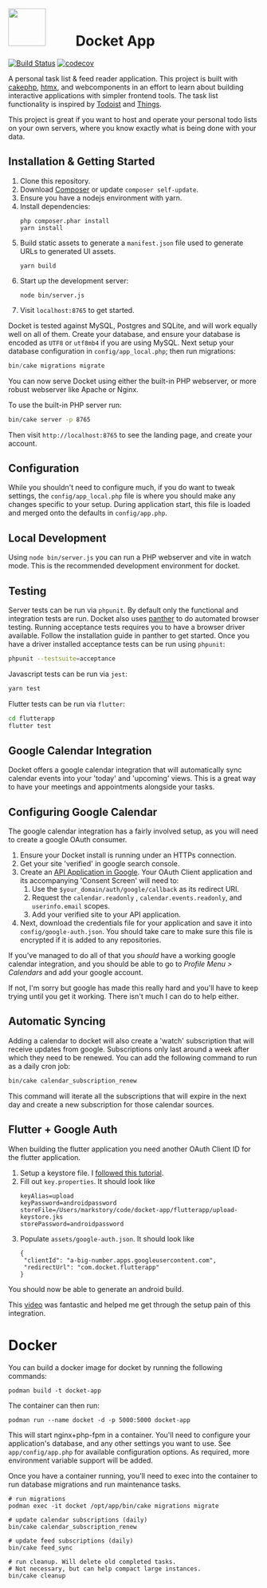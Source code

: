 <h1>
    <img src="https://raw.githubusercontent.com/markstory/docket-app/master/webroot/img/docket-logo.svg" width="75" height="75" style="margin-right: 40px" />
    &nbsp;
    Docket App
</h1>

[![Build Status](https://img.shields.io/github/actions/workflow/status/markstory/docket-app/ci.yml?branch=master)](https://github.com/markstory/docket-app/actions)
[![codecov](https://codecov.io/gh/markstory/docket-app/branch/master/graph/badge.svg?token=0dPEbBPsQ3)](https://codecov.io/gh/markstory/docket-app)

A personal task list & feed reader application. This project is built with [cakephp](https://cakephp.org), [htmx](https://htmx.org), and webcomponents in an effort to learn about building interactive applications with simpler frontend tools. The task list functionality is inspired by [Todoist](http://todoist.com) and [Things](http://culturedcode.com/things).

This project is great if you want to host and operate your personal todo lists on your own servers, where you know exactly what is being done with your data.

## Installation & Getting Started

1. Clone this repository.
2. Download [Composer](https://getcomposer.org/doc/00-intro.md) or update `composer self-update`.
3. Ensure you have a nodejs environment with yarn.
4. Install dependencies:
   ```
   php composer.phar install
   yarn install
   ```
5. Build static assets to generate a `manifest.json` file used to generate URLs
   to generated UI assets.
   ```
   yarn build
   ```
6. Start up the development server:
   ```
   node bin/server.js
   ```
7. Visit `localhost:8765` to get started.

Docket is tested against MySQL, Postgres and SQLite, and will work equally well
on all of them.  Create your database, and ensure your database is encoded as
`UTF8` or `utf8mb4` if you are using MySQL. Next setup your database
configuration in `config/app_local.php`; then run migrations:

```php
bin/cake migrations migrate
```

You can now serve Docket using either the built-in PHP webserver, or more robust
webserver like Apache or Nginx.

To use the built-in PHP server run:

```bash
bin/cake server -p 8765
```

Then visit `http://localhost:8765` to see the landing page, and create your account.

## Configuration

While you shouldn't need to configure much, if you do want to tweak settings,
the `config/app_local.php` file is where you should make any changes specific to
your setup. During application start, this file is loaded and merged onto the
defaults in `config/app.php`.

## Local Development

Using `node bin/server.js` you can run a PHP webserver and vite in watch mode.
This is the recommended development environment for docket.

## Testing

Server tests can be run via `phpunit`. By default only the functional and
integration tests are run. Docket also uses
[panther](https://github.com/symfony/panther) to do automated browser testing.
Running acceptance tests requires you to have a browser driver available. Follow
the installation guide in panther to get started.  Once you have a driver
installed acceptance tests can be run using `phpunit`:

```sh
phpunit --testsuite=acceptance
```

Javascript tests can be run via `jest`:

```sh
yarn test
```

Flutter tests can be run via `flutter`:

```sh
cd flutterapp
flutter test
```

## Google Calendar Integration

Docket offers a google calendar integration that will automatically sync calendar events into your 'today' and 'upcoming' views. This is a great way to have your meetings and appointments alongside your tasks.

## Configuring Google Calendar

The google calendar integration has a fairly involved setup, as you will need to create a google OAuth consumer.

1. Ensure your Docket install is running under an HTTPs connection.
2. Get your site 'verified' in google search console.
3. Create an [API Application in Google](https://cloud.google.com/docs/authentication/end-user). Your OAuth Client application and its accompanying 'Consent Screen' will need to:
    1. Use the `$your_domain/auth/google/callback` as its redirect URI.
    2. Request the `calendar.readonly` , `calendar.events.readonly`, and `userinfo.email` scopes.
    3. Add your verified site to your API application.
4. Next, download the credentials file for your application and save it into `config/google-auth.json`. You should take care to make sure this file is encrypted if it is added to any repositories.

If you've managed to do all of that you *should* have a working google calendar integration, and you should be able to go to *Profile Menu > Calendars* and add your google account.

If not, I'm sorry but google has made this really hard and you'll have to keep trying until you get it working. There isn't much I can do to help either.

## Automatic Syncing

Adding a calendar to docket will also create a 'watch' subscription that will receive updates from google. Subscriptions only last around a week after which they need to be renewed. You can add the following command to run as a daily cron job:

```bash
bin/cake calendar_subscription_renew
```

This command will iterate all the subscriptions that will expire in the next day and create a new subscription for those calendar sources.

## Flutter + Google Auth

When building the flutter application you need another OAuth Client ID for
the flutter application.

1. Setup a keystore file. I [followed this tutorial](https://docs.flutter.dev/deployment/android#create-an-upload-keystore).
2. Fill out `key.properties`. It should look like
   ```
   keyAlias=upload
   keyPassword=androidpassword
   storeFile=/Users/markstory/code/docket-app/flutterapp/upload-keystore.jks
   storePassword=androidpassword
   ```
3. Populate `assets/google-auth.json`. It should look like
   ```
   {
    "clientId": "a-big-number.apps.googleusercontent.com",
    "redirectUrl": "com.docket.flutterapp"
   }
   ```

You should now be able to generate an android build.

This [video](https://www.youtube.com/watch?app=desktop&v=E5WgU6ERZzA) was fantastic and helped me
get through the setup pain of this integration.

# Docker

You can build a docker image for docket by running the following
commands:

```
podman build -t docket-app
````
The container can then run:

```
podman run --name docket -d -p 5000:5000 docket-app
```

This will start nginx+php-fpm in a container. You'll need to configure your application's database, and any other settings you want to use. See `app/config/app.php` for available configuration options. As required, more environment variable support will be added.

Once you have a container running, you'll need to exec into the container to run database migrations and run maintenance tasks.

```
# run migrations
podman exec -it docket /opt/app/bin/cake migrations migrate

# update calendar subscriptions (daily)
bin/cake calendar_subscription_renew

# update feed subscriptions (daily)
bin/cake feed_sync

# run cleanup. Will delete old completed tasks.
# Not necessary, but can help compact large instances.
bin/cake cleanup
```
